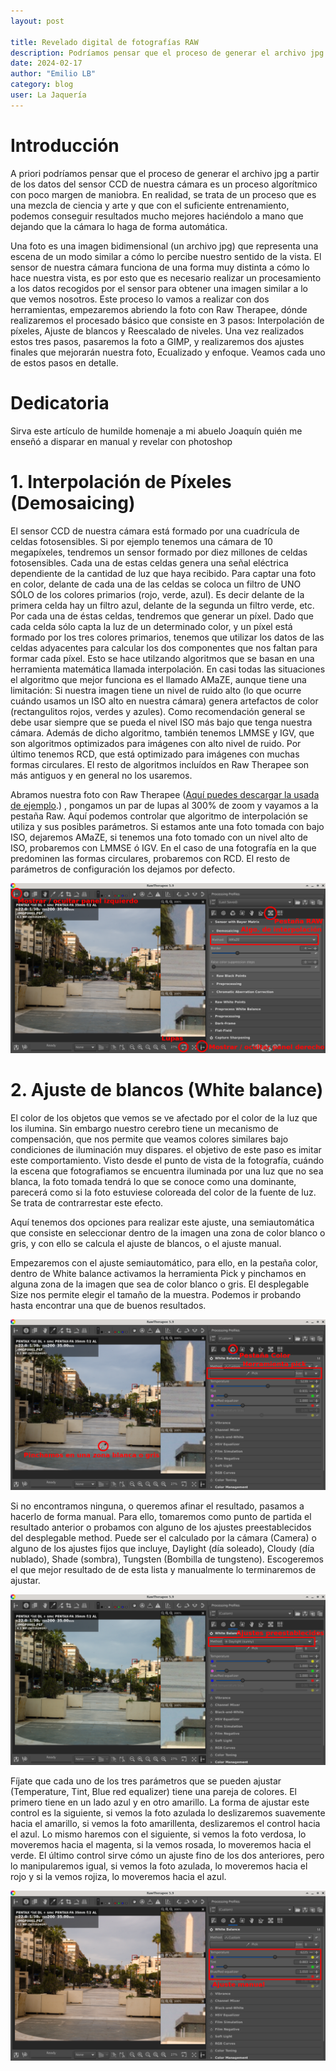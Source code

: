 ```yaml
---
layout: post

title: Revelado digital de fotografías RAW
description: Podríamos pensar que el proceso de generar el archivo jpg a partir de los datos del sensor CCD de nuestra cámara es un proceso algorítmico con poco margen de maniobra. En este artículo veremos por qué esto no es así.
date: 2024-02-17
author: "Emilio LB"
category: blog
user: La Jaquería
---
```


# Introducción
A priori podríamos pensar que el proceso de generar el archivo jpg a partir de los datos del sensor CCD de nuestra cámara es un proceso algorítmico con
poco margen de maniobra. En realidad, se trata de un proceso que es una mezcla de ciencia y arte y que con el suficiente entrenamiento, podemos conseguir 
resultados mucho mejores haciéndolo a mano que dejando que la cámara lo haga de forma automática.

Una foto es una imagen bidimensional (un archivo jpg) que representa una escena de un modo similar a cómo lo percibe nuestro sentido de la vista.
El sensor de nuestra cámara funciona de una forma muy distinta a cómo lo hace nuestra vista, es por esto que es necesario realizar un procesamiento 
a los datos recogidos por el sensor para obtener una imagen similar a lo que vemos nosotros. Este proceso lo vamos a realizar con dos herramientas, 
empezaremos abriendo la foto con Raw Therapee, dónde realizaremos el procesado básico que consiste en 3 pasos: Interpolación de píxeles, Ajuste de 
blancos y Reescalado de niveles. Una vez realizados estos tres pasos, pasaremos la foto a GIMP, y realizaremos dos ajustes finales que mejorarán nuestra 
foto, Ecualizado y enfoque. Veamos cada uno de estos pasos en detalle.

# Dedicatoria

Sirva este artículo de humilde homenaje a mi abuelo Joaquín 
quién me enseñó a disparar en manual y revelar con photoshop

# 1. Interpolación de Píxeles (Demosaicing)
El sensor CCD de nuestra cámara está formado por una cuadrícula de celdas fotosensibles. Si por ejemplo tenemos una cámara de 10 megapíxeles, tendremos 
un sensor formado por diez millones de celdas fotosensibles. Cada una de estas celdas genera una señal eléctrica dependiente de la cantidad de luz que 
haya recibido. Para captar una foto en color, delante de cada una de las celdas se coloca un filtro de UNO SÓLO de los colores primarios (rojo, verde, azul). 
Es decir delante de la primera celda hay un filtro azul, delante de la segunda un filtro verde, etc. Por cada una de éstas celdas, tendremos que generar 
un píxel. Dado que cada celda sólo capta la luz de un determinado color, y un píxel está formado por los tres colores primarios, tenemos que utilizar 
los datos de las celdas adyacentes para calcular los dos componentes que nos faltan para formar cada píxel. Esto se hace utilzando algoritmos que se basan en 
una herramienta matemática llamada interpolación. En casi todas las situaciones el algoritmo que mejor funciona es el llamado AMaZE, aunque tiene una 
limitación: Si nuestra imagen tiene un nivel de ruido alto (lo que ocurre cuándo usamos un ISO alto en nuestra cámara) genera artefactos de color (rectangulitos 
rojos, verdes y azules). Como recomendación general se debe usar siempre que se pueda el nivel ISO más bajo que tenga nuestra cámara. Además de dicho algoritmo, 
también tenemos LMMSE y IGV, que son algoritmos optimizados para imágenes con alto nivel de ruido. Por último tenemos RCD, que está optimizado para imágenes 
con muchas formas circulares. El resto de algoritmos incluídos en Raw Therapee son más antiguos y en general no los usaremos.

Abramos nuestra foto con Raw Therapee ([Aquí puedes descargar la usada de ejemplo](/recursos/2024-02-18/IMGP0001.PEF).) , pongamos un par de lupas 
al 300% de zoom y vayamos a la pestaña Raw. Aquí podemos controlar que algoritmo de interpolación se utiliza y sus posibles parámetros. 
Si estamos ante una foto tomada con bajo ISO, dejaremos AMaZE, si tenemos una foto tomado con un nivel alto de ISO, probaremos con LMMSE ó IGV. 
En el caso de una fotografía en la que predominen las formas circulares, probaremos con RCD. El resto de parámetros de configuración los dejamos por defecto.

![Captura 1](/recursos/2024-02-18/captura_01.png)


# 2. Ajuste de blancos (White balance)
El color de los objetos que vemos se ve afectado por el color de la luz que los ilumina. Sin embargo nuestro cerebro tiene un mecanismo de compensación, 
que nos permite que veamos colores similares bajo condiciones de iluminación muy dispares. el objetivo de este paso es imitar este comportamiento. Visto 
desde el punto de vista de la fotografía, cuándo la escena que fotografiamos se encuentra iluminada por una luz que no sea blanca, la foto tomada tendrá 
lo que se conoce como una dominante, parecerá como si la foto estuviese coloreada del color de la fuente de luz. Se trata de contrarrestar este efecto.

Aquí tenemos dos opciones para realizar este ajuste, una semiautomática que consiste en seleccionar dentro de la imagen una zona de color blanco o 
gris, y con ello se calcula el ajuste de blancos, o el ajuste manual.

Empezaremos con el ajuste semiautomático, para ello, en la pestaña color, dentro de White balance activamos la herramienta Pick y pinchamos en 
alguna zona de la imagen que sea de color blanco o gris. El desplegable Size nos permite elegir el tamaño de la muestra. Podemos ir probando 
hasta encontrar una que de buenos resultados. 

![Captura 2](/recursos/2024-02-18/captura_02.png)

Si no encontramos ninguna, o queremos afinar el resultado, pasamos a hacerlo de forma manual.
Para ello, tomaremos como punto de partida el resultado anterior o probamos con alguno de los ajustes preestablecidos del desplegable method. 
Puede ser el calculado por la cámara (Camera) o alguno de los ajustes fijos que incluye, Daylight (día soleado), Cloudy (día nublado), 
Shade (sombra), Tungsten (Bombilla de tungsteno). Escogeremos el que mejor resultado de de esta lista y manualmente lo terminaremos de ajustar. 

![Captura 3](/recursos/2024-02-18/captura_03.png)

Fíjate que cada uno de los tres parámetros que se pueden ajustar (Temperature, Tint, 
Blue red equalizer) tiene una pareja de colores. El primero tiene en un lado azul y en otro amarillo. La forma de ajustar este control es la siguiente, si 
vemos la foto azulada lo deslizaremos suavemente hacia el amarillo, si vemos la foto amarillenta, deslizaremos el control hacia el azul. Lo mismo haremos 
con el siguiente, si vemos la foto verdosa, lo moveremos hacia el magenta, si la vemos rosada, lo moveremos hacia el verde. El último control sirve cómo un 
ajuste fino de los dos anteriores, pero lo manipularemos igual, si vemos la foto azulada, lo moveremos hacia el rojo y si la vemos rojiza, lo moveremos hacia 
el azul.

![Captura 4](/recursos/2024-02-18/captura_04.png)
